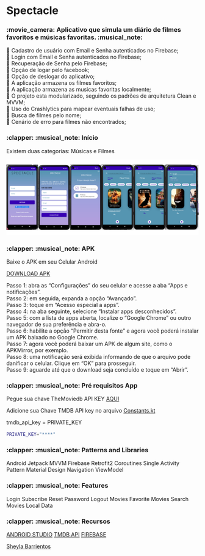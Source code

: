# Spectacle

<h3>:movie_camera: Aplicativo que simula um diário de filmes favoritos e músicas favoritas. :musical_note:</h3>


:paperclip: Cadastro de usuário com Email e Senha autenticados no Firebase;<br>
:paperclip: Login com Email e Senha autenticados no Firebase;<br>
:paperclip: Recuperação de Senha pelo Firebase;<br>
:paperclip: Opção de logar pelo facebook;<br>
:paperclip: Opção de deslogar do aplicativo;<br>
:paperclip: A aplicação armazena os filmes favoritos;<br>
:paperclip: A aplicação armazena as musicas favoritas localmente;<br>
:paperclip: O projeto esta modularizado, seguindo os padrões de arquitetura Clean e MVVM;<br>
:paperclip: Uso do Crashlytics para mapear eventuais falhas de uso;<br>
:paperclip: Busca de filmes pelo nome;<br>
:paperclip: Cenário de erro para filmes não encontrados;<br>

<p><h3>:clapper: :musical_note: Início </h3>

Existem duas categorias: Músicas e Filmes<br>

<img src="spectacle.png" width="800px"></img>

<p><h3>:clapper: :musical_note: APK </h3>

Baixe o APK em seu Celular Android

<a href="https://github.com/sheylaabarrientos/Spectacle/blob/main/app/app-release.apk">DOWNLOAD APK</a>

Passo 1: abra as “Configurações” do seu celular e acesse a aba “Apps e notificações”.<br>
Passo 2: em seguida, expanda a opção “Avançado”.<br>
Passo 3: toque em “Acesso especial a apps”.<br>
Passo 4: na aba seguinte, selecione “Instalar apps desconhecidos”.<br>
Passo 5: com a lista de apps aberta, localize o “Google Chrome” ou outro navegador de sua preferência e abra-o.<br>
Passo 6: habilite a opção “Permitir desta fonte” e agora você poderá instalar um APK baixado no Google Chrome.<br>
Passo 7: agora você poderá baixar um APK de algum site, como o APKMirror, por exemplo.<br>
Passo 8: uma notificação será exibida informando de que o arquivo pode danificar o celular. Clique em “OK” para prosseguir.<br>
Passo 9: aguarde até que o download seja concluído e toque em “Abrir”.<br>

<p><h3>:clapper: :musical_note: Pré requisitos App</h3>

Pegue sua chave TheMoviedb API KEY <a href="https://developers.themoviedb.org/3/getting-started">AQUI</a>

Adicione sua Chave TMDB API key no arquivo <a href="https://github.com/sheylaabarrientos/Spectacle/blob/main/app/src/main/java/com/example/spectacle/data/base/Constants.kt">Constants.kt</a>

tmdb_api_key = PRIVATE_KEY

```bash
PRIVATE_KEY="****"
```

<p><h3>:clapper: :musical_note: Patterns and Libraries </h3>

Android Jetpack 
MVVM
Firebase
Retrofit2
Coroutines
Single Activity Pattern
Material Design
Navigation
ViewModel

<p><h3>:clapper: :musical_note: Features </h3>

Login
Subscribe
Reset Password
Logout
Movies
Favorite Movies
Search Movies
Local Data

<p><h3>:clapper: :musical_note: Recursos </h3>

<a href="https://developer.android.com/studio?hl=pt&gclid=Cj0KCQjwhqaVBhCxARIsAHK1tiPdisiDGXwVmYPYlTc2h155A0EN4MXDAuz65zL1sbCoZ_1V5DXDgPwaArCQEALw_wcB&gclsrc=aw.ds">ANDROID STUDIO</a>
<a href="https://www.themoviedb.org/documentation/api">TMDB API</a>
<a href="https://firebase.google.com">FIREBASE</a>


<a href="https://www.linkedin.com/in/sheylabarrientos/">Sheyla Barrientos</a>





